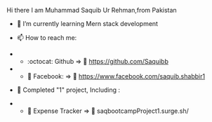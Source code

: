 Hi there I am Muhammad Saquib Ur Rehman,from Pakistan  


- 🌱 I’m currently learning Mern stack development

- 📫 How to reach me:  

- - :octocat: Github              => :link:	https://github.com/Saquibb
- - :large_blue_circle: Facebook: => :link:	https://www.facebook.com/saquib.shabbir1

- :medal_sports: Completed "1" project, Including :

- - :money_with_wings:	Expense Tracker    => :link:	saqbootcampProject1.surge.sh/

